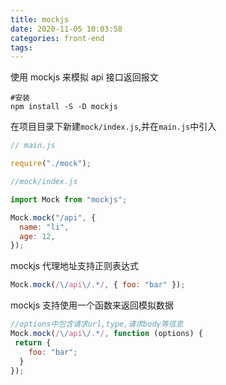 ```yaml
---
title: mockjs
date: 2020-11-05 10:03:58
categories: front-end
tags:
---
```


使用 mockjs 来模拟 api 接口返回报文

```shell
#安装
npm install -S -D mockjs
```

在项目目录下新建`mock/index.js`,并在`main.js`中引入

```javascript
// main.js

require("./mock");

//mock/index.js

import Mock from "mockjs";

Mock.mock("/api", {
  name: "li",
  age: 12,
});
```

mockjs 代理地址支持正则表达式

```javascript
Mock.mock(/\/api\/.*/, { foo: "bar" });
```

mockjs 支持使用一个函数来返回模拟数据

```javascript
//options中包含请求url,type,请求body等信息
Mock.mock(/\/api\/.*/, function (options) {
 return {
    foo: "bar";
  }
});
```
